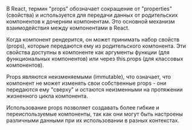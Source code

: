 В React, термин "props" обозначает сокращение от "properties" (свойства) и используется для передачи данных от родительских компонентов к дочерним компонентам. Это основной механизм взаимодействия между компонентами в React.

Когда компонент рендерится, он может принимать набор свойств (props), которые передаются ему из родительского компонента. Эти свойства доступны в компоненте как аргументы функции (для функциональных компонентов) или через this.props (для классовых компонентов).

Props являются неизменяемыми (immutable), что означает, что компонент не может изменять свои собственные props - они передаются ему "сверху" и остаются неизменными на протяжении жизненного цикла компонента.

Использование props позволяет создавать более гибкие и переиспользуемые компоненты, так как они могут быть настроены различными данными при их использовании в разных контекстах.